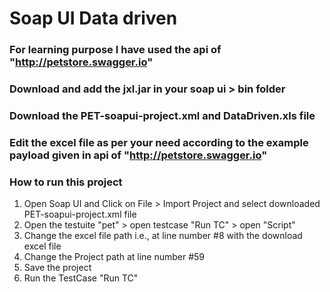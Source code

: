 # Soap UI Data driven

### For learning purpose I have used the api of "http://petstore.swagger.io"

### Download and add the jxl.jar in your soap ui > bin folder

### Download the PET-soapui-project.xml and DataDriven.xls file

### Edit the excel file as per your need according to the example payload given in api of "http://petstore.swagger.io"

### How to run this project
  1. Open Soap UI and Click on File > Import Project and select downloaded PET-soapui-project.xml file
  2. Open the testuite "pet" > open testcase "Run TC" > open "Script"
  3. Change the excel file path i.e., at line number #8 with the download excel file
  4. Change the Project path at line number #59
  5. Save the project
  6. Run the TestCase "Run TC"
